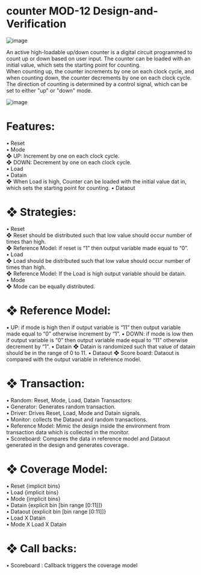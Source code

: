 # counter MOD-12 Design-and-Verification

![image](https://github.com/Nithin9741/counter-Design-and-Verification/assets/101901668/e7f0f258-c6e2-4dde-92b8-9a8fc720097b)

An active high-loadable up/down counter is a digital circuit programmed to count up or down based on user input. The counter can be loaded with an initial value, which sets the starting point for counting.      
When counting up, the counter increments by one on each clock cycle, and when counting down, the counter decrements by one on each clock cycle. The direction of counting is determined by a control signal, which can be set to either "up" or "down" mode.

![image](https://github.com/Nithin9741/counter-Design-and-Verification/assets/101901668/a9bdc65f-ff4b-42a2-bee1-34317e6f9126)

 # Features:
• Reset      
• Mode         
 ❖ UP: Increment by one on each clock cycle.       
 ❖ DOWN: Decrement by one on each clock cycle.     
• Load    
• Datain     
 ❖ When Load is high, Counter can be loaded with the initial value dat in, which sets the starting point for counting.
• Dataout

# ❖ Strategies:

• Reset    
 ❖ Reset should be distributed such that low value should occur number of times than high.     
 ❖ Reference Model: if reset is “1” then output variable made equal to “0”.         
• Load      
 ❖ Load should be distributed such that low value should occur number of times than high.      
 ❖ Reference Model: If the Load is high output variable should be datain.       
• Mode      
 ❖ Mode can be equally distributed.        

 # ❖ Reference Model:        
 
 ▪ UP: if mode is high then if output variable is “11” then output variable made equal to “0” otherwise increment by “1”.
 ▪ DOWN: if mode is low then if output variable is “0” then output variable made equal to “11” otherwise decrement by “1”.
 • Datain
 ❖ Datain is randomized such that value of datain should be in the range of 0 to 11.
 • Dataout
 ❖ Score board: Dataout is compared with the output variable in reference model.

# ❖ Transaction:

• Random: Reset, Mode, Load, Datain Transactors:    
• Generator: Generates random transaction.     
• Driver: Drives Reset, Load, Mode and Datain signals.     
• Monitor: collects the Dataout and random transactions.      
• Reference Model: Mimic the design inside the environment from transaction data which is collected in the monitor.    
• Scoreboard: Compares the data in reference model and Dataout generated in the design and generates coverage.   

# ❖ Coverage Model:

• Reset {implicit bins}   
• Load {implicit bins}    
• Mode {implicit bins}     
• Datain {explicit bin [bin range [0:11]]}   
• Dataout {explicit bin [bin range [0:11]]}   
• Load X Datain   
• Mode X Load X Datain    

# ❖ Call backs:       

• Scoreboard : Callback triggers the coverage model      
